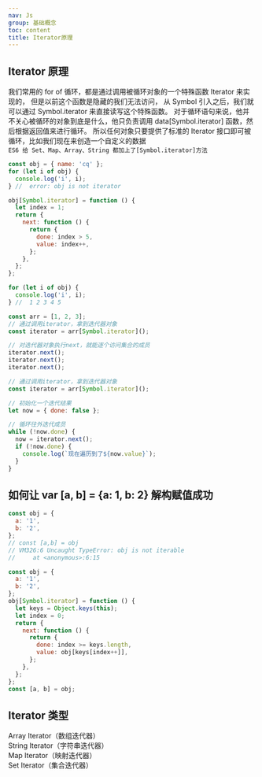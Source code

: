 ```yaml
---
nav: Js
group: 基础概念
toc: content
title: Iterator原理
---
```


## Iterator 原理

我们常用的 for of 循环，都是通过调用被循环对象的一个特殊函数 Iterator 来实现的，
但是以前这个函数是隐藏的我们无法访问， 从 Symbol 引入之后，我们就可以通过 Symbol.iterator 来直接读写这个特殊函数。
对于循环语句来说，他并不关心被循环的对象到底是什么，他只负责调用 data[Symbol.iterator] 函数，然后根据返回值来进行循环。
所以任何对象只要提供了标准的 Iterator 接口即可被循环，比如我们现在来创造一个自定义的数据  
`ES6 给 Set、Map、Array、String 都加上了[Symbol.iterator]方法`

```js
const obj = { name: 'cq' };
for (let i of obj) {
  console.log('i', i);
} //  error: obj is not iterator

obj[Symbol.iterator] = function () {
  let index = 1;
  return {
    next: function () {
      return {
        done: index > 5,
        value: index++,
      };
    },
  };
};

for (let i of obj) {
  console.log('i', i);
} //  1 2 3 4 5

const arr = [1, 2, 3];
// 通过调用iterator，拿到迭代器对象
const iterator = arr[Symbol.iterator]();

// 对迭代器对象执行next，就能逐个访问集合的成员
iterator.next();
iterator.next();
iterator.next();

// 通过调用iterator，拿到迭代器对象
const iterator = arr[Symbol.iterator]();

// 初始化一个迭代结果
let now = { done: false };

// 循环往外迭代成员
while (!now.done) {
  now = iterator.next();
  if (!now.done) {
    console.log(`现在遍历到了${now.value}`);
  }
}
```

## 如何让 var [a, b] = {a: 1, b: 2} 解构赋值成功

```js
const obj = {
  a: '1',
  b: '2',
};
// const [a,b] = obj
// VM326:6 Uncaught TypeError: obj is not iterable
//     at <anonymous>:6:15
```

```js
const obj = {
  a: '1',
  b: '2',
};
obj[Symbol.iterator] = function () {
  let keys = Object.keys(this);
  let index = 0;
  return {
    next: function () {
      return {
        done: index >= keys.length,
        value: obj[keys[index++]],
      };
    },
  };
};
const [a, b] = obj;
```

## Iterator 类型

Array Iterator（数组迭代器）  
String Iterator（字符串迭代器）  
Map Iterator（映射迭代器）  
 Set Iterator（集合迭代器）

